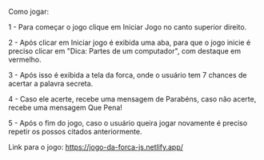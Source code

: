 Como jogar:

1 - Para começar o jogo clique em Iniciar Jogo no canto superior direito.


2 - Após clicar em Iniciar jogo é exibida uma aba, para que o jogo inicie é preciso clicar em "Dica: Partes de um computador", com destaque em vermelho.


3 - Após isso é exibida a tela da forca, onde o usuário tem 7 chances de acertar a palavra secreta. 


4 - Caso ele acerte, recebe uma mensagem de Parabéns, caso não acerte, recebe uma mensagem Que Pena!


5 - Após o fim do jogo, caso o usuário queira jogar novamente é preciso repetir os possos citados anteriormente.



Link para o jogo: https://jogo-da-forca-js.netlify.app/
